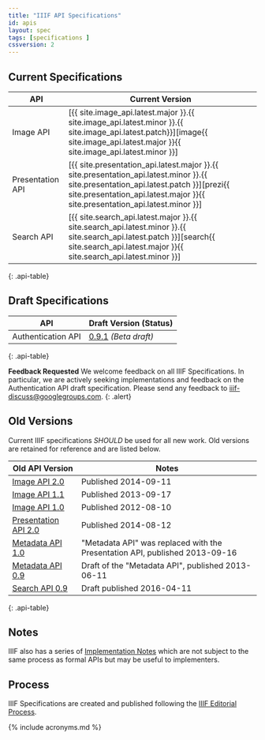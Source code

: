 ```yaml
---
title: "IIIF API Specifications"
id: apis
layout: spec
tags: [specifications ]
cssversion: 2
---
```


## Current Specifications

| API                | Current Version |
| ------------------ | --------------- |
| Image API          | [{{ site.image_api.latest.major }}.{{ site.image_api.latest.minor }}.{{ site.image_api.latest.patch}}][image{{ site.image_api.latest.major }}{{ site.image_api.latest.minor }}] |
| Presentation API   | [{{ site.presentation_api.latest.major }}.{{ site.presentation_api.latest.minor }}.{{ site.presentation_api.latest.patch }}][prezi{{ site.presentation_api.latest.major }}{{ site.presentation_api.latest.minor }}] |
| Search API   | [{{ site.search_api.latest.major }}.{{ site.search_api.latest.minor }}.{{ site.search_api.latest.patch }}][search{{ site.search_api.latest.major }}{{ site.search_api.latest.minor }}] |
{: .api-table}

## Draft Specifications

| API                | Draft Version (Status)     |
| ------------------ | ---------------------------- |
| Authentication API | [0.9.1][auth09] *(Beta draft)* |
{: .api-table}


__Feedback Requested__
We welcome feedback on all IIIF Specifications. In particular, we are actively seeking implementations and feedback on the Authentication API draft specification. Please send any feedback to [iiif-discuss@googlegroups.com][iiif-discuss].
{: .alert}

## Old Versions

Current IIIF specifications _SHOULD_ be used for all new work. Old versions are retained for reference and are listed below.

| Old API Version            | Notes |
| -------------------------- | ----- |
| [Image API 2.0][image20]   | Published 2014-09-11 |
| [Image API 1.1][image11]   | Published 2013-09-17 |
| [Image API 1.0][image10]   | Published 2012-08-10 |
| [Presentation API 2.0][prezi20] | Published 2014-08-12 |
| [Metadata API 1.0][meta10] | "Metadata API" was replaced with the Presentation API, published 2013-09-16 |
| [Metadata API 0.9][meta09] | Draft of the "Metadata API", published 2013-06-11 |
| [Search API 0.9][search09] | Draft published 2016-04-11 |
{: .api-table}

## Notes

IIIF also has a series of [Implementation Notes][notes] which are not subject to the same process as formal APIs but may be useful to implementers.

## Process

IIIF Specifications are created and published following the [IIIF Editorial Process][editors].

[iiif-discuss]: mailto:iiif-discuss@googlegroups.com "Email Discussion List"
[image21]: /api/image/2.1/ "Image API v2.1"
[image20]: /api/image/2.0/ "Image API v2.0"
[image11]: /api/image/1.1/ "Image API v1.1"
[image10]: /api/image/1.0/ "Image API v1.0"
[prezi21]: /api/presentation/2.1/ "Presentation API v2.1"
[prezi20]: /api/presentation/2.0/ "Presentation API v2.0"
[meta10]: /api/metadata/1.0/ "Metadata API v1.0"
[meta09]: /api/metadata/0.9/ "Metadata API v0.9"
[auth09]: /api/auth/0.9/ "Authentication API v0.9"
[search10]: /api/search/1.0/ "Search API v1.0"
[search09]: /api/search/0.9/ "Search API v0.9"
[notes]: /api/annex/ "Implementation Notes"
[editors]: /api/annex/notes/editors/ "IIIF Editorial Process"

{% include acronyms.md %}
